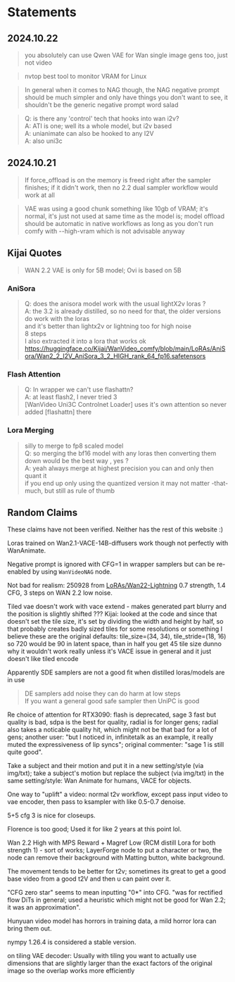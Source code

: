 # Statements

## 2024.10.22

> you absolutely can use Qwen VAE for Wan single image gens too, just not video

> nvtop best tool to monitor VRAM for Linux

> In general when it comes to NAG though, the NAG negative prompt should be much simpler and only have things you don't want to see, it shouldn't be the generic negative prompt word salad

> Q: is there any 'control' tech that hooks into wan i2v?   
> A: ATI is one; well its a whole model, but i2v based   
> A: unianimate can also be hooked to any I2V  
> A: also uni3c

## 2024.10.21

> If force_offload is on the memory is freed right after the sampler finishes; if it didn't work, then no 2.2 dual sampler workflow would work at all

> VAE was using a good chunk something like 10gb of VRAM;
> it's normal, it's just not used at same time as the model is;
> model offload should be automatic in native workflows
> as long as you don't run comfy with --high-vram
> which is not advisable anyway

## Kijai Quotes

> WAN 2.2 VAE is only for 5B model; Ovi is based on 5B

### AniSora

> Q: does the anisora model work with the usual lightX2v loras ?  
> A: the 3.2 is already distilled, so no need for that, the older versions do work with the loras  
> and it's better than lightx2v or lightning too for high noise  
> 8 steps  
> I also extracted it into a lora that works ok https://huggingface.co/Kijai/WanVideo_comfy/blob/main/LoRAs/AniSora/Wan2_2_I2V_AniSora_3_2_HIGH_rank_64_fp16.safetensors

### Flash Attention

> Q: In wrapper we can't use flashattn?  
> A: at least flash2, I never tried 3  
> [WanVideo Uni3C Controlnet Loader] uses it's own attention so never added [flashattn] there

### Lora Merging

> silly to merge to fp8 scaled model  
> Q: so merging the bf16 model with any loras then converting them down would be the best way  , yes ?  
> A: yeah always merge at highest precision you can and only then quant it  
> if you end up only using the quantized version it may not matter -that- much, but still as rule of thumb

## Random Claims

These claims have not been verified. Neither has the rest of this website :)

Loras trained on Wan2.1-VACE-14B-diffusers work though not perfectly with WanAnimate.

Negative prompt is ignored with CFG=1 in wrapper samplers but can be re-enabled by using `WanVideoNAG` node.

Not bad for realism: 250928 from [LoRAs/Wan22-Lightning](https://huggingface.co/lightx2v/Wan2.2-Lightning/tree/main) 0.7 strength, 1.4 CFG, 3 steps on WAN 2.2 low noise.

Tiled vae doesn't work with vace extend - makes generated part blurry and the position is slightly shifted ???
Kijai: looked at the code and since that doesn't set the tile size, it's set by dividing the width and height by half, so that probably creates badly sized tiles for some resolutions or something
I believe these are the original defaults: tile_size=(34, 34), tile_stride=(18, 16)
so 720 would be 90 in latent space, than in half you get 45 tile size
dunno why it wouldn't work really
unless it's VACE issue in general and it just doesn't like tiled encode

Apparently SDE samplers are not a good fit when distilled loras/models are in use
> DE samplers add noise they can do harm at low steps  
> If you want a general good safe sampler then UniPC is good

Re choice of attention for RTX3090: flash is deprecated, sage 3 fast but quality is bad, sdpa is the best for quality, radial is for longer gens;
radial also takes a noticable quality hit, which might not be that bad for a lot of gens;
another user: "but I noticed in, infinitetalk as an example, it really muted the expressiveness of lip syncs";
original commenter: "sage 1 is still quite good".

Take a subject and their motion and put it in a new setting/style (via img/txt);
take a subject's motion but replace the subject (via img/txt) in the same setting/style:
Wan Animate for humans, VACE for objects.

One way to "uplift" a video: normal t2v workflow, except pass input video to vae encoder, then pass to ksampler with like 0.5-0.7 denoise.

5+5 cfg  3 is nice for closeups.

Florence is too good; Used it for like 2 years at this point lol.

Wan 2.2 High with MPS Reward + Magref Low (RCM distill Lora for both strength 1) - sort of works; LayerForge node to put a character or two, the node can remove their background with Matting button, white background.

The movement tends to be better for t2v; sometimes its great to get a good base video from a good t2V and then u can paint over it.

"CFG zero star" seems to mean inputting "0*" into CFG. "was for rectified flow DiTs in general; used a heuristic which might not be good for Wan 2.2; it was an approximation".

Hunyuan video model has horrors in training data, a mild horror lora can bring them out.

nympy 1.26.4 is considered a stable version.

on tiling VAE decoder: Usually with tiling you want to actually use dimensions that are slightly larger than the exact factors of the original image so the overlap works more efficiently
